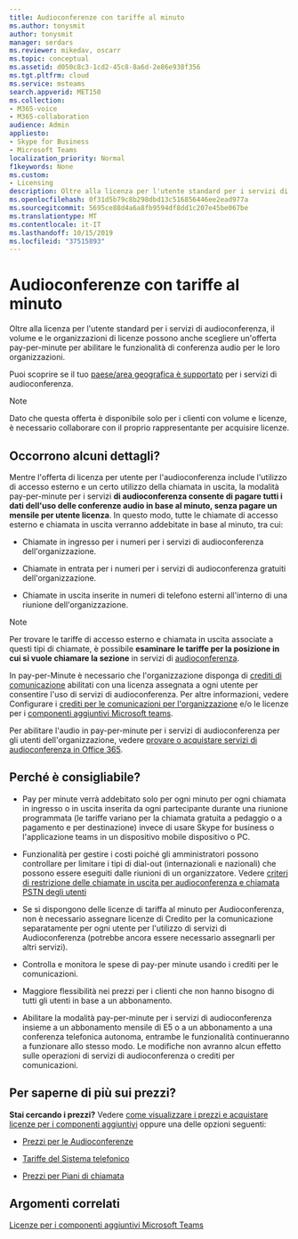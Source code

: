 ```yaml
---
title: Audioconferenze con tariffe al minuto
ms.author: tonysmit
author: tonysmit
manager: serdars
ms.reviewer: mikedav, oscarr
ms.topic: conceptual
ms.assetid: d050c8c3-1cd2-45c8-8a6d-2e86e938f356
ms.tgt.pltfrm: cloud
ms.service: msteams
search.appverid: MET150
ms.collection:
- M365-voice
- M365-collaboration
audience: Admin
appliesto:
- Skype for Business
- Microsoft Teams
localization_priority: Normal
f1keywords: None
ms.custom:
- Licensing
description: Oltre alla licenza per l'utente standard per i servizi di audioconferenza, le organizzazioni che usano Microsoft multilicenza possono anche scegliere un'offerta pay-per-minute per abilitare le funzionalità di conferenza audio per le loro organizzazioni.
ms.openlocfilehash: 0f31d5b79c8b298dbd13c516856446ee2ead977a
ms.sourcegitcommit: 5695ce88d4a6a8fb9594df8dd1c207e45be067be
ms.translationtype: MT
ms.contentlocale: it-IT
ms.lasthandoff: 10/15/2019
ms.locfileid: "37515893"
---
```

# <a name="audio-conferencing-pay-per-minute"></a>Audioconferenze con tariffe al minuto

Oltre alla licenza per l'utente standard per i servizi di audioconferenza, il volume e le organizzazioni di licenze possono anche scegliere un'offerta pay-per-minute per abilitare le funzionalità di conferenza audio per le loro organizzazioni.
  

Puoi scoprire se il tuo [paese/area geografica è supportato](country-and-region-availability-for-audio-conferencing-and-calling-plans/country-and-region-availability-for-audio-conferencing-and-calling-plans.md) per i servizi di audioconferenza.

  
> [!NOTE]
> Dato che questa offerta è disponibile solo per i clienti con volume e licenze, è necessario collaborare con il proprio rappresentante per acquisire licenze. 
  
## <a name="need-some-details"></a>Occorrono alcuni dettagli?

Mentre l'offerta di licenza per utente per l'audioconferenza include l'utilizzo di accesso esterno e un certo utilizzo della chiamata in uscita, la modalità pay-per-minute per i servizi **di audioconferenza consente di pagare tutti i dati dell'uso delle conferenze audio in base al minuto, senza pagare un mensile per utente licenza**. In questo modo, tutte le chiamate di accesso esterno e chiamata in uscita verranno addebitate in base al minuto, tra cui:
  
- Chiamate in ingresso per i numeri per i servizi di audioconferenza dell'organizzazione.
    
- Chiamate in entrata per i numeri per i servizi di audioconferenza gratuiti dell'organizzazione.
    
- Chiamate in uscita inserite in numeri di telefono esterni all'interno di una riunione dell'organizzazione.
    
> [!NOTE]
> Per trovare le tariffe di accesso esterno e chiamata in uscita associate a questi tipi di chiamate, è possibile **esaminare le tariffe per la posizione in cui si vuole chiamare la sezione** in servizi di [audioconferenza](https://products.office.com/microsoft-teams/online-meeting-solutions#Rates).
  
In pay-per-Minute è necessario che l'organizzazione disponga di [crediti di comunicazione](what-are-communications-credits.md) abilitati con una licenza assegnata a ogni utente per consentire l'uso di servizi di audioconferenza. Per altre informazioni, vedere Configurare i [crediti per le comunicazioni per l'organizzazione](set-up-communications-credits-for-your-organization.md) e/o le licenze per i [componenti aggiuntivi Microsoft teams](teams-add-on-licensing/microsoft-teams-add-on-licensing.md).
  
Per abilitare l'audio in pay-per-minute per i servizi di audioconferenza per gli utenti dell'organizzazione, vedere [provare o acquistare servizi di audioconferenza in Office 365](try-or-purchase-audio-conferencing-in-office-365-for-teams.md).

## <a name="why-is-it-best-for-you"></a>Perché è consigliabile?

- Pay per minute verrà addebitato solo per ogni minuto per ogni chiamata in ingresso o in uscita inserita da ogni partecipante durante una riunione programmata (le tariffe variano per la chiamata gratuita a pedaggio o a pagamento e per destinazione) invece di usare Skype for business o l'applicazione teams in un dispositivo mobile dispositivo o PC.

- Funzionalità per gestire i costi poiché gli amministratori possono controllare per limitare i tipi di dial-out (internazionali e nazionali) che possono essere eseguiti dalle riunioni di un organizzatore. Vedere [criteri di restrizione delle chiamate in uscita per audioconferenza e chiamata PSTN degli utenti](/microsoftteams/outbound-calling-restriction-policies)

- Se si dispongono delle licenze di tariffa al minuto per Audioconferenza, non è necessario assegnare licenze di Credito per la comunicazione separatamente per ogni utente per l'utilizzo di servizi di Audioconferenza (potrebbe ancora essere necessario assegnarli per altri servizi).

- Controlla e monitora le spese di pay-per minute usando i crediti per le comunicazioni.

- Maggiore flessibilità nei prezzi per i clienti che non hanno bisogno di tutti gli utenti in base a un abbonamento. 

- Abilitare la modalità pay-per-minute per i servizi di audioconferenza insieme a un abbonamento mensile di E5 o a un abbonamento a una conferenza telefonica autonoma, entrambe le funzionalità continueranno a funzionare allo stesso modo. Le modifiche non avranno alcun effetto sulle operazioni di servizi di audioconferenza o crediti per comunicazioni.
  
## <a name="want-to-find-out-more-about-pricing"></a>Per saperne di più sui prezzi?

 **Stai cercando i prezzi?** Vedere [come visualizzare i prezzi e acquistare licenze per i componenti aggiuntivi](teams-add-on-licensing/microsoft-teams-add-on-licensing.md#bkmk_how) oppure una delle opzioni seguenti:
  
- [Prezzi per le Audioconferenze](https://products.office.com/skype-for-business/audio-conferencing#Requirements)
    
- [Tariffe del Sistema telefonico](https://products.office.com/skype-for-business/phone-system#Requirements)
    
- [Prezzi per Piani di chiamata](https://products.office.com/skype-for-business/pstn-calling-plans#requirements)
    
## <a name="related-topics"></a>Argomenti correlati
  
[Licenze per i componenti aggiuntivi Microsoft Teams](teams-add-on-licensing/microsoft-teams-add-on-licensing.md)
  
  
 
